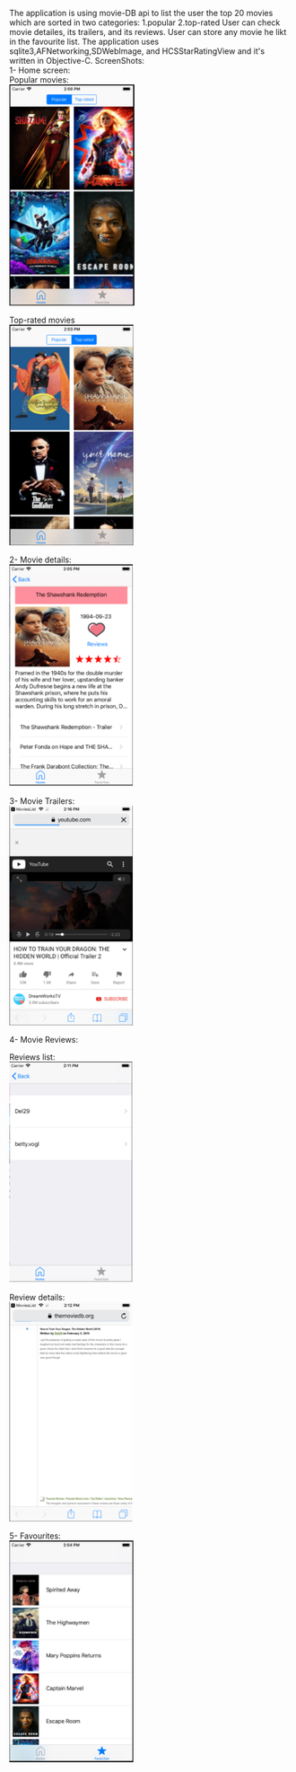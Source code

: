 The application is using movie-DB api to list the user the top 20 movies which are sorted in two categories:
1.popular 
2.top-rated
User can check movie detailes, its trailers, and its reviews.
User can store any movie he likt in the favourite list.
The application uses sqlite3,AFNetworking,SDWebImage, and HCSStarRatingView and it's written in Objective-C.
ScreenShots:<br/>
1- Home screen:<br/>
Popular movies:<br/>
![Popular movies](https://github.com/DoaaTantawy/MoviesList-ios/blob/master/MoviesList/home_popular.png)<br/>

Top-rated movies<br/>
![Top-rated movies](https://github.com/DoaaTantawy/MoviesList-ios/blob/master/MoviesList/home_topRated.png)<br/>

2- Movie details:<br/>
![Movie details](https://github.com/DoaaTantawy/MoviesList-ios/blob/master/MoviesList/movie_details.png)<br/>

3- Movie Trailers:<br/>
![Movie Trailers](https://github.com/DoaaTantawy/MoviesList-ios/blob/master/MoviesList/trailer.png)<br/>

4- Movie Reviews:<br/>

Reviews list:<br/>
![Reviews list](https://github.com/DoaaTantawy/MoviesList-ios/blob/master/MoviesList/reviewList.png)<br/>

Review details:<br/>
![Review details](https://github.com/DoaaTantawy/MoviesList-ios/blob/master/MoviesList/reviewItem.png)<br/>

5- Favourites: <br/>
![Favourites](https://github.com/DoaaTantawy/MoviesList-ios/blob/master/MoviesList/favourites.png)<br/>
